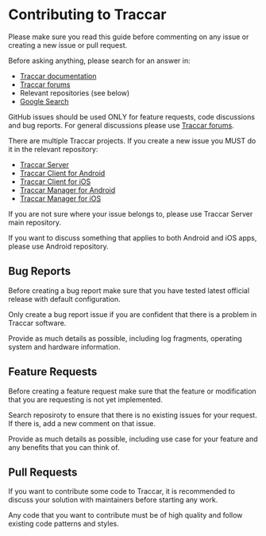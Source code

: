 # Contributing to Traccar

Please make sure you read this guide before commenting on any issue or creating a new issue or pull request.

Before asking anything, please search for an answer in:

- [Traccar documentation](https://www.traccar.org/documentation/)
- [Traccar forums](https://www.traccar.org/forums/)
- Relevant repositories (see below)
- [Google Search](https://www.google.com/)

GitHub issues should be used ONLY for feature requests, code discussions and bug reports. For general discussions please use [Traccar forums](https://www.traccar.org/forums/).

There are multiple Traccar projects. If you create a new issue you MUST do it in the relevant repository:

- [Traccar Server](https://github.com/tananaev/traccar/issues)
- [Traccar Client for Android](https://github.com/tananaev/traccar-client-android/issues)
- [Traccar Client for iOS](https://github.com/tananaev/traccar-client-ios/issues)
- [Traccar Manager for Android](https://github.com/tananaev/traccar-manager-android/issues)
- [Traccar Manager for iOS](https://github.com/tananaev/traccar-manager-ios/issues)

If you are not sure where your issue belongs to, please use Traccar Server main repository.

If you want to discuss something that applies to both Android and iOS apps, please use Android repository.

## Bug Reports

Before creating a bug report make sure that you have tested latest official release with default configuration.

Only create a bug report issue if you are confident that there is a problem in Traccar software.

Provide as much details as possible, including log fragments, operating system and hardware information.

## Feature Requests

Before creating a feature request make sure that the feature or modification that you are requesting is not yet implemented.

Search reposiroty to ensure that there is no existing issues for your request. If there is, add a new comment on that issue.

Provide as much details as possible, including use case for your feature and any benefits that you can think of.

## Pull Requests

If you want to contribute some code to Traccar, it is recommended to discuss your solution with maintainers before starting any work.

Any code that you want to contribute must be of high quality and follow existing code patterns and styles.
